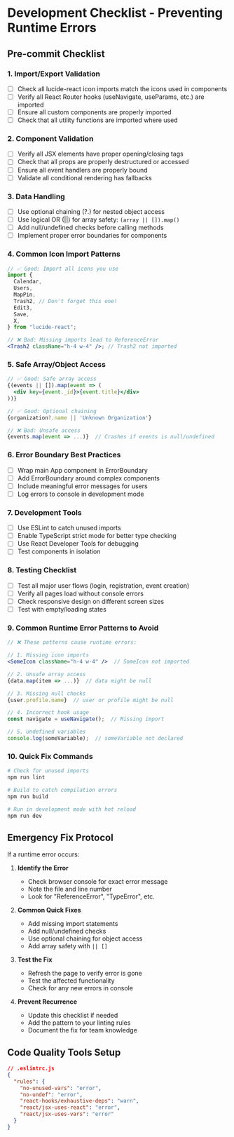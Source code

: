 # Development Checklist - Preventing Runtime Errors

## Pre-commit Checklist

### 1. Import/Export Validation

- [ ] Check all lucide-react icon imports match the icons used in components
- [ ] Verify all React Router hooks (useNavigate, useParams, etc.) are imported
- [ ] Ensure all custom components are properly imported
- [ ] Check that all utility functions are imported where used

### 2. Component Validation

- [ ] Verify all JSX elements have proper opening/closing tags
- [ ] Check that all props are properly destructured or accessed
- [ ] Ensure all event handlers are properly bound
- [ ] Validate all conditional rendering has fallbacks

### 3. Data Handling

- [ ] Use optional chaining (?.) for nested object access
- [ ] Use logical OR (||) for array safety: `(array || []).map()`
- [ ] Add null/undefined checks before calling methods
- [ ] Implement proper error boundaries for components

### 4. Common Icon Import Patterns

```jsx
// ✅ Good: Import all icons you use
import {
  Calendar,
  Users,
  MapPin,
  Trash2, // Don't forget this one!
  Edit3,
  Save,
  X,
} from "lucide-react";

// ❌ Bad: Missing imports lead to ReferenceError
<Trash2 className="h-4 w-4" />; // Trash2 not imported
```

### 5. Safe Array/Object Access

```jsx
// ✅ Good: Safe array access
{(events || []).map(event => (
  <div key={event._id}>{event.title}</div>
))}

// ✅ Good: Optional chaining
{organization?.name || 'Unknown Organization'}

// ❌ Bad: Unsafe access
{events.map(event => ...)}  // Crashes if events is null/undefined
```

### 6. Error Boundary Best Practices

- [ ] Wrap main App component in ErrorBoundary
- [ ] Add ErrorBoundary around complex components
- [ ] Include meaningful error messages for users
- [ ] Log errors to console in development mode

### 7. Development Tools

- [ ] Use ESLint to catch unused imports
- [ ] Enable TypeScript strict mode for better type checking
- [ ] Use React Developer Tools for debugging
- [ ] Test components in isolation

### 8. Testing Checklist

- [ ] Test all major user flows (login, registration, event creation)
- [ ] Verify all pages load without console errors
- [ ] Check responsive design on different screen sizes
- [ ] Test with empty/loading states

### 9. Common Runtime Error Patterns to Avoid

```jsx
// ❌ These patterns cause runtime errors:

// 1. Missing icon imports
<SomeIcon className="h-4 w-4" />  // SomeIcon not imported

// 2. Unsafe array access
{data.map(item => ...)}  // data might be null

// 3. Missing null checks
{user.profile.name}  // user or profile might be null

// 4. Incorrect hook usage
const navigate = useNavigate();  // Missing import

// 5. Undefined variables
console.log(someVariable);  // someVariable not declared
```

### 10. Quick Fix Commands

```bash
# Check for unused imports
npm run lint

# Build to catch compilation errors
npm run build

# Run in development mode with hot reload
npm run dev
```

## Emergency Fix Protocol

If a runtime error occurs:

1. **Identify the Error**

   - Check browser console for exact error message
   - Note the file and line number
   - Look for "ReferenceError", "TypeError", etc.

2. **Common Quick Fixes**

   - Add missing import statements
   - Add null/undefined checks
   - Use optional chaining for object access
   - Add array safety with `|| []`

3. **Test the Fix**

   - Refresh the page to verify error is gone
   - Test the affected functionality
   - Check for any new errors in console

4. **Prevent Recurrence**
   - Update this checklist if needed
   - Add the pattern to your linting rules
   - Document the fix for team knowledge

## Code Quality Tools Setup

```json
// .eslintrc.js
{
  "rules": {
    "no-unused-vars": "error",
    "no-undef": "error",
    "react-hooks/exhaustive-deps": "warn",
    "react/jsx-uses-react": "error",
    "react/jsx-uses-vars": "error"
  }
}
```
